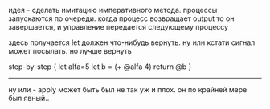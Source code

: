 идея - сделать имитацию императивного метода. процессы запускаются по очереди. когда процесс возвращает output то он завершается, и управление
передается следующему процессу

здесь получается let должен что-нибудь вернуть. ну или кстати сигнал может посылать. но лучше вернуть

step-by-step {
   let alfa=5
   let b = (+ @alfa 4)
   return @b
}

----
ну или - apply может быть был не так уж и плох. он по крайней мере был явный..